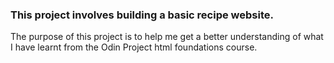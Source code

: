 ### This project involves building a basic recipe website.

The purpose of this project is to help me get a better understanding of what I have learnt from the Odin Project html foundations course.
